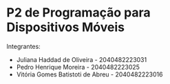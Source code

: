 # P2 de Programação para Dispositivos Móveis

Integrantes:

- Juliana Haddad de Oliveira - 2040482223031
- Pedro Henrique Moreira - 2040482223025
- Vitória Gomes Batistoti de Abreu - 2040482223016
